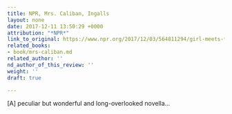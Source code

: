 ```yaml
---
title: NPR, Mrs. Caliban, Ingalls
layout: none
date: 2017-12-11 13:50:29 +0000
attribution: "*NPR*"
link_to_original: https://www.npr.org/2017/12/03/564811294/girl-meets-frog-monster-in-mrs-caliban
related_books:
- book/mrs-caliban.md
related_author: ''
nd_author_of_this_review: ''
weight: ''
draft: true

---
```

\[A\] peculiar but wonderful and long-overlooked novella...